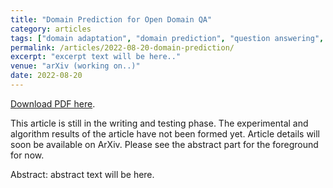 ```yaml
---
title: "Domain Prediction for Open Domain QA"
category: articles
tags: ["domain adaptation", "domain prediction", "question answering", "nlp", "natural language processing"]
permalink: /articles/2022-08-20-domain-prediction/
excerpt: "excerpt text will be here.."
venue: "arXiv (working on..)"
date: 2022-08-20
---
```


<!-- Domain Prediction for Open Domain QA -->

<a href="https://mebilgin.com/papers/factor.pdf">Download PDF here</a>.

This article is still in the writing and testing phase. The experimental and algorithm results of the article have not been formed yet. Article details will soon be available on ArXiv. Please see the abstract part for the foreground for now.


Abstract: abstract text will be here.


<!-- Citation

Recommended citation: M. Bilgin and T. Ensari, "Robot localization with Monte Carlo method," 2017 Electric Electronics, Computer Science, Biomedical Engineerings' Meeting (EBBT), 2017, pp. 1-7, doi: 10.1109/EBBT.2017.7956755.
<br>


    ```bash
    @inproceedings{bilgin2017robot,
    author = {Bilgin, Muhammed and Ensari, Tolga},
    booktitle = {2017 Electric Electronics, Computer Science, Biomedical Engineerings Meeting (EBBT)},
    organization = {IEEE},
    pages = {1--7},
    title = {Robot localization with Monte Carlo method},
    year = {2017}
    }
    ```
-->